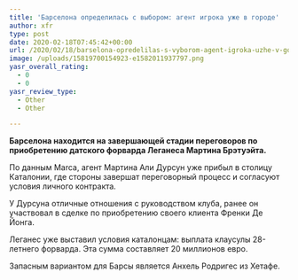 ```yaml
---
title: 'Барселона определилась с выбором: агент игрока уже в городе'
author: xfr
type: post
date: 2020-02-18T07:45:42+00:00
url: /2020/02/18/barselona-opredelilas-s-vyborom-agent-igroka-uzhe-v-gorode/
image: /uploads/15819700154923-e1582011937797.png
yasr_overall_rating:
  - 0
  - 0
yasr_review_type:
  - Other
  - Other

---
```

**Барселона находится на завершающей стадии переговоров по приобретению датского форварда Леганеса Мартина Брэтуэйта.**

По данным Marca, агент Мартина Али Дурсун уже прибыл в столицу Каталонии, где стороны завершат переговорный процесс и согласуют условия личного контракта.

У Дурсуна отличные отношения с руководством клуба, ранее он участвовал в сделке по приобретению своего клиента Френки Де Йонга.

Леганес уже выставил условия каталонцам: выплата клаусулы 28-летнего форварда. Эта сумма составляет 20 миллионов евро.

Запасным вариантом для Барсы является Анхель Родригес из Хетафе.